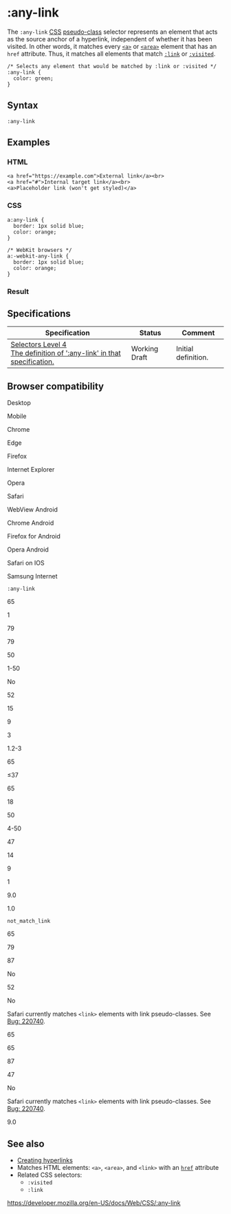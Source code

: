# :any-link

The `:any-link` [CSS](https://developer.mozilla.org/en-US/docs/Web/CSS) [pseudo-class](pseudo-classes) selector represents an element that acts as the source anchor of a hyperlink, independent of whether it has been visited. In other words, it matches every [`<a>`](https://developer.mozilla.org/en-US/docs/Web/HTML/Element/a) or [`<area>`](https://developer.mozilla.org/en-US/docs/Web/HTML/Element/area) element that has an `href` attribute. Thus, it matches all elements that match [`:link`](:link) or [`:visited`](:visited).

    /* Selects any element that would be matched by :link or :visited */
    :any-link {
      color: green;
    }

## Syntax

    :any-link

## Examples

### HTML

    <a href="https://example.com">External link</a><br>
    <a href="#">Internal target link</a><br>
    <a>Placeholder link (won't get styled)</a>

### CSS

    a:any-link {
      border: 1px solid blue;
      color: orange;
    }

    /* WebKit browsers */
    a:-webkit-any-link {
      border: 1px solid blue;
      color: orange;
    }

### Result

## Specifications

<table><thead><tr class="header"><th>Specification</th><th>Status</th><th>Comment</th></tr></thead><tbody><tr class="odd"><td><a href="https://drafts.csswg.org/selectors-4/#the-any-link-pseudo">Selectors Level 4<br />
<span class="small">The definition of ':any-link' in that specification.</span></a></td><td><span class="spec-wd">Working Draft</span></td><td>Initial definition.</td></tr></tbody></table>

## Browser compatibility

Desktop

Mobile

Chrome

Edge

Firefox

Internet Explorer

Opera

Safari

WebView Android

Chrome Android

Firefox for Android

Opera Android

Safari on IOS

Samsung Internet

`:any-link`

65

1

79

79

50

1-50

No

52

15

9

3

1.2-3

65

≤37

65

18

50

4-50

47

14

9

1

9.0

1.0

`not_match_link`

65

79

87

No

52

No

Safari currently matches `<link>` elements with link pseudo-classes. See [Bug: 220740](https://webkit.org/b/220740).

65

65

87

47

No

Safari currently matches `<link>` elements with link pseudo-classes. See [Bug: 220740](https://webkit.org/b/220740).

9.0

## See also

- [Creating hyperlinks](https://developer.mozilla.org/en-US/docs/Learn/HTML/Introduction_to_HTML/Creating_hyperlinks)
- Matches HTML elements: `<a>`, `<area>`, and `<link>` with an [`href`](https://developer.mozilla.org/en-US/docs/Web/HTML/Element/a#attr-href) attribute
- Related CSS selectors:
  - `:visited`
  - `:link`

<a href="https://developer.mozilla.org/en-US/docs/Web/CSS/:any-link" class="_attribution-link">https://developer.mozilla.org/en-US/docs/Web/CSS/:any-link</a>

